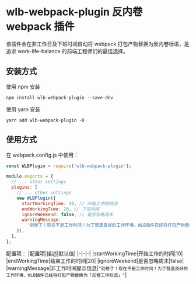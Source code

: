 # wlb-webpack-plugin 反内卷 webpack 插件

该插件会在非工作日及下班时间自动将 webpack 打包产物替换为反内卷标语，是追求 work-life-balance 的前端工程师们的最佳选择。

## 安装方式

使用 npm 安装

```
npm install wlb-webpack-plugin --save-dev
```

使用 yarn 安装

```
yarn add wlb-webpack-plugin -D
```

## 使用方式

在 webpack.config.js 中使用：

```javascript
const WLBPlugin = require('wlb-webpack-plugin');

module.exports = {
  // ... other settings
  plugins: [
    // ... other settings
    new WLBPlugin({
      startWorkingTime: 10, // 开始工作的时间
      endWorkingTime: 20, // 下班时间
      ignoreWeekend: false, // 是否忽略周末
      warningMessage:
        '别卷了！现在不是工作时间！为了营造良好的工作环境，WLB插件已经将打包产物替换为「反卷工作标语」',
    }),
  ],
};
```

配置项：
|配置项|描述|默认值|
|-|-|-|
|startWorkingTime|开始工作的时间|10|
|endWorkingTime|结束工作的时间|20|
|ignoreWeekend|是否忽略周末|false|
|warningMessage|非工作时间提示信息|`"别卷了！现在不是工作时间！为了营造良好的工作环境，WLB插件已经将打包产物替换为「反卷工作标语」"`|
